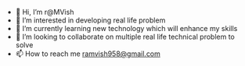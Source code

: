 - 👋 Hi, I’m r@MVish
- 👀 I’m interested in developing real life problem
- 🌱 I’m currently learning new technology which will enhance my skills
- 💞️ I’m looking to collaborate on multiple real life technical problem to solve
- 📫 How to reach me ramvish958@gmail.com

<!---
r@MVish/r@MVish is a ✨ special ✨ repository because its `README.md` (this file) appears on your GitHub profile.
You can click the Preview link to take a look at your changes.
--->
